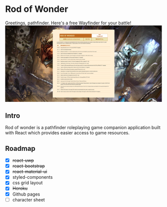 Rod of Wonder
======

Greetings, pathfinder. Here's a free Wayfinder for your battle!
![screenshot](https://github.com/wynnsu/rod-of-wonder/blob/master/images/screenshot.png "Screenshot")

Intro
------

Rod of wonder is a pathfinder roleplaying game companion application built with React which provides easier access to game resources.

Roadmap
------

- [x] ~~react-uwp~~
- [x] ~~react-bootstrap~~
- [x] ~~react-material-ui~~
- [x] styled-components
- [x] css grid layout
- [x] ~~Heroku~~
- [x] Github pages
- [ ] character sheet